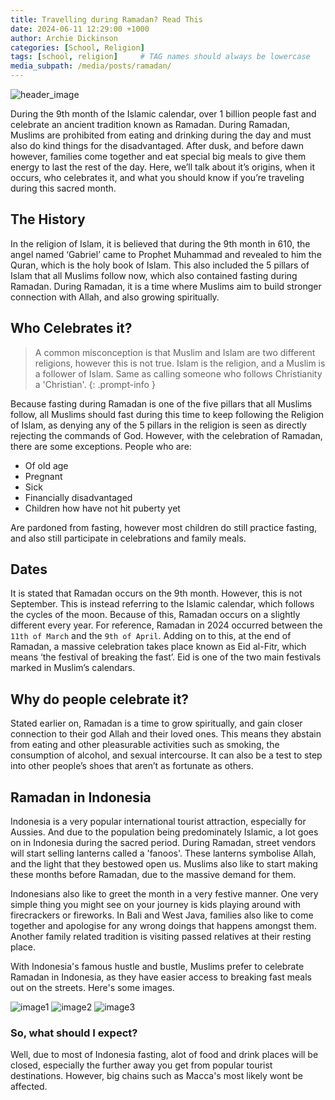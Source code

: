 ```yaml
---
title: Travelling during Ramadan? Read This
date: 2024-06-11 12:29:00 +1000
author: Archie Dickinson
categories: [School, Religion]
tags: [school, religion]     # TAG names should always be lowercase
media_subpath: /media/posts/ramadan/
---
```

![header_image](image_start.jpg)

During the 9th month of the Islamic calendar, over 1 billion people fast and celebrate an ancient tradition known as Ramadan. During Ramadan, Muslims are prohibited from eating and drinking during the day and must also do kind things for the disadvantaged. After dusk, and before dawn however, families come together and eat special big meals to give them energy to last the rest of the day. Here, we’ll talk about it’s origins, when it occurs, who celebrates it, and what you should know if you’re traveling during this sacred month.
## The History
In the religion of Islam, it is believed that during the 9th month in 610, the angel named ‘Gabriel’ came to Prophet Muhammad and revealed to him the Quran, which is the holy book of Islam. This also included the 5 pillars of Islam that all Muslims follow now, which also contained fasting during Ramadan. During Ramadan, it is a time where Muslims aim to build stronger connection with Allah, and also growing spiritually.
## Who Celebrates it?
> A common misconception is that Muslim and Islam are two different religions, however this is not true. Islam is the religion, and a Muslim is a follower of Islam. Same as calling someone who follows Christianity a 'Christian'.
{: .prompt-info }

Because fasting during Ramadan is one of the five pillars that all Muslims follow, all Muslims should fast during this time to keep following the Religion of Islam, as denying any of the 5 pillars in the religion is seen as directly rejecting the commands of God. However, with the celebration of Ramadan, there are some exceptions. People who are:
- Of old age 
- Pregnant 
- Sick 
- Financially disadvantaged 
- Children how have not hit puberty yet

Are pardoned from fasting, however most children do still practice fasting, and also still participate in celebrations and family meals.
## Dates
It is stated that Ramadan occurs on the 9th month. However, this is not September. This is instead referring to the Islamic calendar, which follows the cycles of the moon. Because of this, Ramadan occurs on a slightly different every year. For reference, Ramadan in 2024 occurred between the `11th of March` and the `9th of April`. Adding on to this, at the end of Ramadan, a massive celebration takes place known as Eid al-Fitr, which means ‘the festival of breaking the fast’. Eid is one of the two main festivals marked in Muslim’s calendars.
## Why do people celebrate it?
Stated earlier on, Ramadan is a time to grow spiritually, and gain closer connection to their god Allah and their loved ones. This means they abstain from eating and other pleasurable activities such as smoking, the consumption of alcohol, and sexual intercourse. It can also be a test to step into other people’s shoes that aren’t as fortunate as others.
## Ramadan in Indonesia
Indonesia is a very popular international tourist attraction, especially for Aussies. And due to the population being predominately Islamic, a lot goes on in Indonesia during the sacred period. During Ramadan, street vendors will start selling lanterns called a 'fanoos'. These lanterns symbolise Allah, and the light that they bestowed open us. Muslims also like to start making these months before Ramadan, due to the massive demand for them.

Indonesians also like to greet the month in a very festive manner. One very simple thing you might see on your journey is kids playing around with firecrackers or fireworks. In Bali and West Java, families also like to come together and apologise for any wrong doings that happens amongst them. Another family related tradition is visiting passed relatives at their resting place.

With Indonesia's famous hustle and bustle, Muslims prefer to celebrate Ramadan in Indonesia, as they have easier access to breaking fast meals out on the streets. Here's some images. 

![image1](indonesia1_image.jpg)
![image2](indonesia2_image.jpg)
![image3](indonesia3_image.jpg)

### So, what should I expect?
Well, due to most of Indonesia fasting, alot of food and drink places will be closed, especially the further away you get from popular tourist destinations. However, big chains such as Macca's most likely wont be affected.
